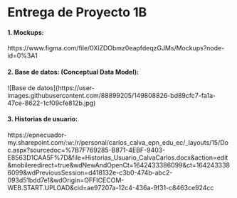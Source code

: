 # Entrega de Proyecto 1B </h1>

<h4> 1. Mockups: </h4> https://www.figma.com/file/0XlZDObmz0eapfdeqzGJMs/Mockups?node-id=0%3A1
<h4>2. Base de datos: (Conceptual Data Model):  </h4>  
![Base de datos](https://user-images.githubusercontent.com/88899205/149808826-bd89cfc7-fa1a-47ce-8622-1cf09cfe812b.jpg)







<h4> 3. Historias de usuario: </h4> 
https://epnecuador-my.sharepoint.com/:w:/r/personal/carlos_calva_epn_edu_ec/_layouts/15/Doc.aspx?sourcedoc=%7B7F769285-B871-4EBF-9403-E8563D1CAA5F%7D&file=Historias_Usuario_CalvaCarlos.docx&action=edit&mobileredirect=true&wdNewAndOpenCt=1642433386099&ct=1642433386099&wdPreviousSession=d418132e-c3b0-474b-abc2-093d51bdd7e1&wdOrigin=OFFICECOM-WEB.START.UPLOAD&cid=ae97207a-12c4-436a-9f31-c8463ce924cc
